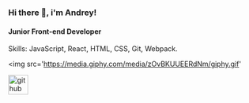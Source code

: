 ### Hi there 👋, i'm Andrey!
#### Junior Front-end Developer

Skills: JavaScript, React, HTML, CSS, Git, Webpack.

<img src='https://media.giphy.com/media/zOvBKUUEERdNm/giphy.gif'

[<img src='https://cdn.jsdelivr.net/npm/simple-icons@3.0.1/icons/github.svg' alt='github' height='40'>](https://github.com/nknrw)  


